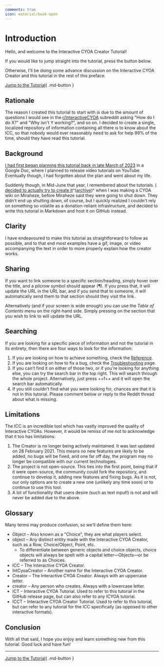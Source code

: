 ```yaml
---
comments: true
icon: material/book-open
---
```


# Introduction
Hello, and welcome to the Interactive CYOA Creator Tutorial!

If you would like to jump straight into the tutorial, press the button below.

Otherwise, I'll be doing some advance discussion on the Interactive CYOA
Creator and this tutorial in the rest of this preface.

[Jump to the Tutorial]{ .md-button }

## Rationale
The reason I created this tutorial to start with is due to the amount of
questions I would see in the [r/InteractiveCYOA] subreddit asking "How do I do
X?" and "Why isn't Y working?", and so on. I decided to create a single,
localized repository of information containing all there is to know about the
ICC, so that nobody would ever reasonably need to ask for help 99% of the time,
should they have read this tutorial.

## Background
[I had first began planning this tutorial back in late March of 2023][gdtut] in
a Google Doc, where I planned to release video tutorials on YouTube. Eventually
though, I had forgotten about the plan and went about my life.

Suddenly though, in Mid-June that year, I remembered about the tutorials.
[I decided to actually try to create it][wikitut]^([archive])^ when I was
making a CYOA wiki on Miraheze, before Miraheze said they were going to shut
down. They didn't end up shutting down, of course, but I quickly realized I
couldn't rely on something so volatile as a donation-reliant infrastructure,
and decided to write this tutorial in Markdown and host it on GitHub instead.

## Clarity
I have endeavoured to make this tutorial as straightforward to follow as
possible, and to that end most examples have a gif, image, or video
accompanying the text in order to more properly explain how the creator
works.

## Sharing
If you want to link someone to a specific section/heading, simply hover over
the title, and a pilcrow symbol should appear (¶). If you press that, it will
update the URL in the URL bar, and if you send that to someone, it will
automatically send them to that section should they visit the link.

Alternatively (and if your screen is wide enough) you can use the
_Table of Contents_ menu on the right-hand side. Simply pressing on the section
that you wish to link to will update the URL.

## Searching
If you are looking for a specific piece of information and not the tutorial in
its entirety, then there are four ways to look for the information:

1. If you are looking on how to achieve something, check the [Reference].
2. If you are looking on how to fix a bug, check the [Troubleshooting] page.
3. If you can't find it on either of those two, or if you're looking for
   anything else, you can try the search bar in the top right. This will search
   through the whole project. Alternatively, just press ++f++ and it will open
   the search bar automatically.
4. If you still couldn't find what you were looking for, chances are that it is
   not in this tutorial. Please comment below or reply to the Reddit thread
   about what is missing.

## Limitations
The ICC is an incredible tool which has vastly improved the quality of
Interactive CYOAs. However, it would be remiss of me not to acknowledge that it
too has limitations:

1. The Creator is no longer being actively maintained. It was last updated on
   28 February 2021. This means no new features are likely to be added, no bugs
   will be fixed, and one far off day, the program may no longer be compatible
   with our current technologies.
2. The project is not open-source. This ties into the first point, being that
   if it were open-source, the community could fork the repository, and continue
   to develop it, adding new features and fixing bugs. As it is not, our only
   options are to create a new one (unlikely any time soon) or to continue to
   use this tool.
3. A lot of functionality that users desire (such as text input!) is not and
   will never be added due to the above.

## Glossary
Many terms may produce confusion, so we'll define them here:

* Object – Also known as a "Choice", they are what players select.
* object – Any distinct entity made with the Interactive CYOA Creator, such as
a Row, Choice/Object, Point, etc.
    * To differentiate between generic objects and choice objects, choice
    objects will always be spelt with a capital letter—Objects—or be referred
    to as Choices.
* ICC – The Interactive CYOA Creator.
* IntCyoaCreator – Another name for the Interactive CYOA Creator.
* Creator – The Interactive CYOA Creator. Always with an uppercase letter.
* creator – Any person who creates. Always with a lowercase letter.
* ICT – Interactive CYOA Tutorial. Used to refer to this tutorial in the GitHub
  release page, but can also refer to any ICYOA tutorial.
* ICCT – Interactive CYOA Creator Tutorial. Used to refer to this tutorial, but
  can refer to any tutorial for the ICC specifically (as opposed to other
  interactive formats).

## Conclusion
With all that said, I hope you enjoy and learn something new from this
tutorial. Good luck and have fun!

---

[Jump to the Tutorial]{ .md-button }

<!-- URLs -->
[Jump to the Tutorial]: ../basics/
[r/InteractiveCYOA]: https://www.reddit.com/r/InteractiveCYOA
[Reference]: /appendix/reference/
[Troubleshooting]: /appendix/troubleshooting/
[gdtut]: https://docs.google.com/document/d/1OxwrY6szZnAIzZB1wymg6R-RjSK5lKFgvJHgEQkDw58/edit?usp=sharing
[wikitut]: https://cyoa.miraheze.org/wiki/Interactive_CYOA_Tutorial
[archive]: https://web.archive.org/web/20230712024630/https://cyoa.miraheze.org/wiki/Interactive_CYOA_Tutorial

<!-- BUFFER -->